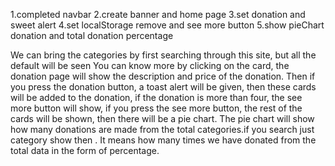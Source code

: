 


1.completed navbar
2.create banner and home page
3.set donation and sweet alert
4.set localStorage remove and see more button
5.show pieChart donation and total donation percentage

We can bring the categories by first searching through this site, but all the default will be seen
You can know more by clicking on the card, the donation page will show the description and price of the donation.
Then if you press the donation button, a toast alert will be given, then these cards will be added to the donation, if the donation is more than four, the see more button will show, if you press the see more button, the rest of the cards will be shown, then there will be a pie chart. The pie chart will show how many donations are made from the total categories.if you search just category show then .
It means how many times we have donated from the total data in the form of percentage.
